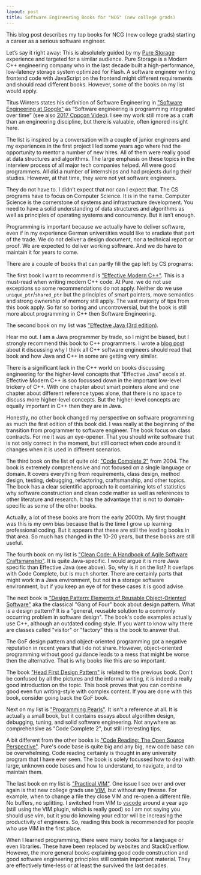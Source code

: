 ```yaml
---
layout: post
title: Software Engineering Books for "NCG" (new college grads)
---
```


This blog post describes my top books for NCG (new college grads) starting a career as a serious software engineer.

Let’s say it right away: This is absolutely guided by my [Pure Storage](https://www.purestorage.com) experience and targeted for a similar audience. Pure Storage is a Modern C++ engineering company who in the last decade built a high-performance, low-latency storage system optimized for Flash.
A software engineer writing frontend code with JavaScript on the frontend might different requirements and should read different books.
However, some of the books on my list would apply.

Titus Winters states his definition of Software Engineering in ["Software Engineering at Google"](https://www.oreilly.com/library/view/software-engineering-at/9781492082781/) as “Software engineering is programming integrated over time” (see also [2017 Cppcon Video](https://www.youtube.com/watch?v=tISy7EJQPzI)).
I see my work still more as a craft than an engineering discipline, but there is valuable, often ignored insight here.

The list is inspired by a conversation with a couple of junior engineers and my experiences in the first project I led some years ago where had the opportunity to mentor a number of new hires.
All of them were really good at data structures and algorithms.
The large emphasis on these topics in the interview process of all major tech companies helped.
All were good programmers.
All did a number of internships and had projects during their studies.
However, at that time, they were not yet software engineers.

They do not have to.
I didn’t expect that nor can I expect that.
The CS programs have to focus on Computer Science.
It is in the name.
Computer Science is the cornerstone of systems and infrastructure development.
You need to have a solid understanding of data structures and algorithms as well as principles of operating systems and concurrency.
But it isn’t enough.

Programming is important because we actually have to deliver software, even if in my experience German universities would like to eradiate that part of the trade.
We do not deliver a design document, nor a technical report or proof.
We are expected to deliver working software.
And we do have to maintain it for years to come.

There are a couple of books that can partly fill the gap left by CS programs:
 
The first book I want to recommend is ["Effective Modern C++"](http://shop.oreilly.com/product/0636920033707.do).
This is a must-read when writing modern C++ code.
At Pure. we do not use exceptions so some recommendations do not apply.
Neither do we use `unique_ptr`/`shared_ptr` but the principles of smart pointers, move semantics and strong ownership of memory still apply.
The vast majority of tips from this book apply.
So far so boring and uncontroversial, but the book is still more about programming in C++ then Software Engineering.

The second book on my list was ["Effective Java (3rd edition)](https://www.pearson.com/us/higher-education/program/Bloch-Effective-Java-3rd-Edition/PGM1763855.html).

Hear me out. I am a Java programmer by trade, so I might be biased, but I strongly recommend this book to C++ programmers. I wrote a [blog post](https://dmeister.github.io/blog/2020/05/25/effective-java/) about it discussing why I think all C++ software engineers should read that book and how Java and C++ in some are getting very similar.

There is a significant lack in the C++ world on books discussing engineering for the higher-level concepts that "Effective Java" excels at.
Effective Modern C++ is soo focussed down in the important low-level trickery of C++.
With one chapter about smart pointers alone and one chapter about different reference types alone, that there is no space to discuss more higher-level concepts.
But the higher-level concepts are equally important in C++ then they are in Java.

Honestly, no other book changed my perspective on software programming as much the first edition of this book did.
I was really at the beginning of the transition from programmer to software engineer.
The book focus on class contracts.
For me it was an eye-opener.
That you should write software that is not only correct in the moment, but still correct when code around it changes when it is used in different scenarios.

The third book on the list of quite old: ["Code Complete 2"](https://stevemcconnell.com/books/) from 2004.
The book is extremely comprehensive and not focused on a single language or domain.
It covers everything from requirements, class design, method design, testing, debugging, refactoring, craftsmanship, and other topics.
The book has a clear scientific approach to it containing lots of statistics why software construction and clean code matter as well as references to other literature and research.
It has the advantage that is not to domain-specific as some of the other books.

Actually, a lot of these books are from the early 2000th.
My first thought was this is my own bias because that is the time I grow up learning professional coding.
But it appears that these are still the leading books in that area.
So much has changed in the 10-20 years, but these books are still useful.

The fourth book on my list is ["Clean Code: A Handbook of Agile Software Craftsmanship"](https://www.oreilly.com/library/view/clean-code-a/9780136083238/).
It is quite Java-specific.
I would argue it is more Java specific than Effective Java (see above).
So, why is it on the list? It overlaps with Code Complete, but is much shorter.
There are certainly parts that might work in a Java environment, but not in a storage software environment, but if you keep an eye of for these cases it is good advise.

The next book is ["Design Pattern: Elements of Reusable Object-Oriented Software"](https://www.oreilly.com/library/view/clean-code-a/9780136083238/) aka the classical "Gang of Four" book about design pattern.
What is a design pattern?
It is a "general, reusable solution to a commonly occurring problem in software design".
The book's code examples actually use C++, although an outdated coding style.
If you want to know why there are classes called "visitor" or "factory" this is the book to answer that.

The GoF design pattern and object-oriented programming got a negative reputation in recent years that I do not share.
However, object-oriented programming without good guidance leads to a mess that might be worse then the alternative.
That is why books like this are so important.

The book ["Head First Design Pattern"](https://www.oreilly.com/library/view/head-first-design/0596007124/) is related to the previous book.
Don't be confused by all the pictures and the informal writing, it is indeed a really good introduction on the topic.
This book proves that you can combine good even fun writing-style with complex content. If you are done with this book, consider going back the GoF book.

Next on my list is ["Programming Pearls"](https://www.amazon.com/Programming-Pearls-2nd-Jon-Bentley/dp/0201657880). It isn't a reference at all. It is actually a small book, but it contains essays about algorithm design, debugging, tuning, and solid software engineering. Not anywhere as comprehensive as "Code Complete 2", but still interesting tips.

A bit different from the other books is ["Code Reading: The Open Source Perspective"](https://www.amazon.com/Code-Reading-Open-Source-Perspective/dp/0201799405).
Pure's code base is quite big and any big, new code base can be overwhelming.
Code reading certainly is thought in any university program that I have ever seen.
The book is solely focussed how to deal with large, unknown code bases and how to understand, to navigate, and to maintain them.

The last book on my list is ["Practical VIM"](https://pragprog.com/titles/dnvim2/practical-vim-second-edition/).
One issue I see over and over again is that new college grads use [VIM](https://www.vim.org/), but without any finesse.
For example, when to change a file they close VIM and re-open a different file.
No buffers, no splitting.
I switched from VIM to [vscode](https://code.visualstudio.com/) around a year ago (still using the VIM plugin, which is really good) so I am not saying you should use vim, but it you do knowing your editor will be increasing the productivity of engineers.
So, reading this book is recommended for people who use VIM in the first place.

When I learned programming, there were many books for a language or even libraries.
These have been replaced by websites and StackOverflow.
However, the more general books explaining good code construction and good software engineering
principles still contain important material.
They are effectively time-less or at least the survived the last decades.
